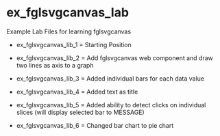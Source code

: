 # ex_fglsvgcanvas_lab
Example Lab Files for learning fglsvgcanvas

* ex_fglsvgcanvas_lib_1 = Starting Position

* ex_fglsvgcanvas_lib_2 = Add fglsvgcanvas web component and draw two lines as axis to a graph

* ex_fglsvgcanvas_lib_3 = Added individual bars for each data value

* ex_fglsvgcanvas_lib_4 = Added text as title

* ex_fglsvgcanvas_lib_5 = Added ability to detect clicks on individual slices (will display selected bar to MESSAGE)

* ex_fglsvgcanvas_lib_6 = Changed bar chart to pie chart
